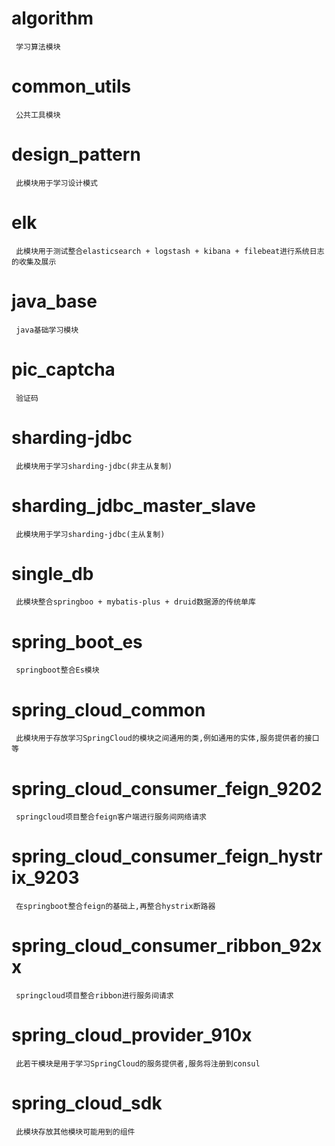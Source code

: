 # algorithm
     学习算法模块
# common_utils
     公共工具模块
# design_pattern
     此模块用于学习设计模式
# elk
     此模块用于测试整合elasticsearch + logstash + kibana + filebeat进行系统日志的收集及展示
# java_base
     java基础学习模块
# pic_captcha
     验证码
# sharding-jdbc
     此模块用于学习sharding-jdbc(非主从复制)
# sharding_jdbc_master_slave
     此模块用于学习sharding-jdbc(主从复制)
# single_db
     此模块整合springboo + mybatis-plus + druid数据源的传统单库
# spring_boot_es
     springboot整合Es模块
# spring_cloud_common
     此模块用于存放学习SpringCloud的模块之间通用的类,例如通用的实体,服务提供者的接口等
# spring_cloud_consumer_feign_9202
     springcloud项目整合feign客户端进行服务间网络请求
# spring_cloud_consumer_feign_hystrix_9203
     在springboot整合feign的基础上,再整合hystrix断路器
# spring_cloud_consumer_ribbon_92xx
     springcloud项目整合ribbon进行服务间请求
# spring_cloud_provider_910x
     此若干模块是用于学习SpringCloud的服务提供者,服务将注册到consul
# spring_cloud_sdk
     此模块存放其他模块可能用到的组件

